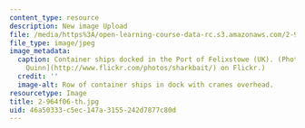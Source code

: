 ```yaml
---
content_type: resource
description: New image Upload
file: /media/https%3A/open-learning-course-data-rc.s3.amazonaws.com/2-964-economics-of-marine-transportation-industries-fall-2006/46a50333c5ec147a3155242d7877c80d_2-964f06-th.jpg
file_type: image/jpeg
image_metadata:
  caption: Container ships docked in the Port of Felixstowe (UK). (Photo by [Jeremy
    Quinn](http://www.flickr.com/photos/sharkbait/) on Flickr.)
  credit: ''
  image-alt: Row of container ships in dock with cranes overhead.
resourcetype: Image
title: 2-964f06-th.jpg
uid: 46a50333-c5ec-147a-3155-242d7877c80d
---
```

